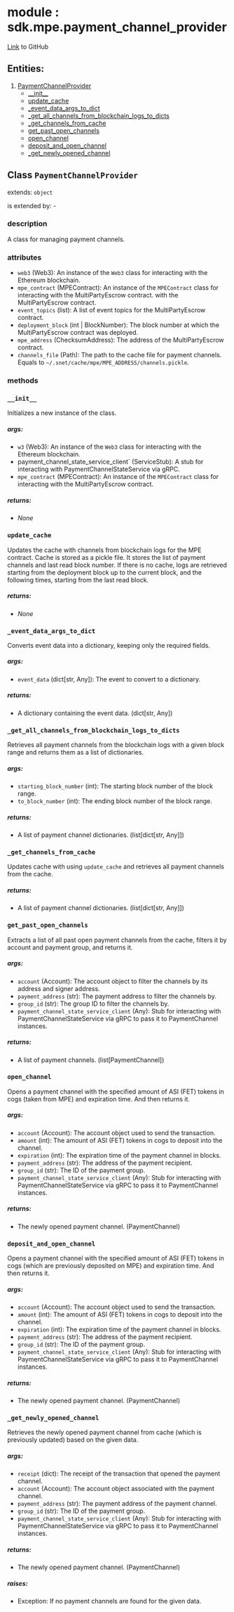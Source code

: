 
# module : sdk.mpe.payment_channel_provider

[Link](https://github.com/singnet/snet-sdk-python/blob/master/snet/sdk/mpe/payment_channel_provider.py) to GitHub

## Entities:
1. [PaymentChannelProvider](#class-paymentchannelprovider)
   - [\_\_init\_\_](#init)
   - [update_cache](#update-cache)
   - [_event_data_args_to_dict](#event-data-args-to-dict)
   - [_get_all_channels_from_blockchain_logs_to_dicts](#get-all-channels-from-blockchain-logs-to-dicts)
   - [_get_channels_from_cache](#get-channels-from-cache)
   - [get_past_open_channels](#get-past-open-channels)
   - [open_channel](#open-channel)
   - [deposit_and_open_channel](#deposit-and-open-channel)
   - [_get_newly_opened_channel](#get-newly-opened-channel)

## Class `PaymentChannelProvider`

extends: `object`

is extended by: -

### description

A class for managing payment channels.

### attributes

- `web3` (Web3): An instance of the `Web3` class for interacting with the Ethereum blockchain.
- `mpe_contract` (MPEContract): An instance of the `MPEContract` class for interacting with the MultiPartyEscrow contract.
with the MultiPartyEscrow contract.
- `event_topics` (list): A list of event topics for the MultiPartyEscrow contract.
- `deployment_block` (int | BlockNumber): The block number at which the MultiPartyEscrow contract was deployed.
- `mpe_address` (ChecksumAddress): The address of the MultiPartyEscrow contract.
- `channels_file` (Path): The path to the cache file for payment channels. 
Equals to `~/.snet/cache/mpe/MPE_ADDRESS/channels.pickle`.

### methods

### `__init__`

Initializes a new instance of the class. 

##### args:

- `w3` (Web3): An instance of the `Web3` class for interacting with the Ethereum blockchain.
- payment_channel_state_service_client` (ServiceStub): A stub for interacting with PaymentChannelStateService via gRPC.
- `mpe_contract` (MPEContract): An instance of the `MPEContract` class for interacting with the MultiPartyEscrow contract.

##### returns:

- _None_

### `update_cache`

Updates the cache with channels from blockchain logs for the MPE contract. Cache is stored as a pickle file.
It stores the list of payment channels and last read block number. If there is no cache, logs are retrieved starting 
from the deployment block up to the current block, and the following times, starting from the last read block.

##### returns:

- _None_

### `_event_data_args_to_dict`

Converts event data into a dictionary, keeping only the required fields.

##### args:

- `event_data` (dict[str, Any]): The event to convert to a dictionary.

##### returns:

- A dictionary containing the event data. (dict[str, Any])

### `_get_all_channels_from_blockchain_logs_to_dicts`

Retrieves all payment channels from the blockchain logs with a given block range and returns them as a list 
of dictionaries.

##### args:

- `starting_block_number` (int): The starting block number of the block range.
- `to_block_number` (int): The ending block number of the block range.

##### returns:

- A list of payment channel dictionaries. (list[dict[str, Any]])

### `_get_channels_from_cache`

Updates cache with using `update_cache` and retrieves all payment channels from the cache.

##### returns:

- A list of payment channel dictionaries. (list[dict[str, Any]])

### `get_past_open_channels`

Extracts a list of all past open payment channels from the cache, filters it by account and payment group, 
and returns it.

##### args:

- `account` (Account): The account object to filter the channels by its address and signer address.
- `payment_address` (str): The payment address to filter the channels by.
- `group_id` (str): The group ID to filter the channels by.
- `payment_channel_state_service_client` (Any): Stub for interacting with PaymentChannelStateService via gRPC to 
pass it to PaymentChannel instances.

##### returns:

- A list of payment channels. (list[PaymentChannel])

### `open_channel`

Opens a payment channel with the specified amount of ASI (FET) tokens in cogs (taken from MPE) and expiration time. 
And then returns it.

##### args:

- `account` (Account): The account object used to send the transaction.
- `amount` (int): The amount of ASI (FET) tokens in cogs to deposit into the channel.
- `expiration` (int): The expiration time of the payment channel in blocks.
- `payment_address` (str): The address of the payment recipient.
- `group_id` (str): The ID of the payment group.
- `payment_channel_state_service_client` (Any): Stub for interacting with PaymentChannelStateService via gRPC to 
pass it to PaymentChannel instances.

##### returns:

- The newly opened payment channel. (PaymentChannel)

### `deposit_and_open_channel`

Opens a payment channel with the specified amount of ASI (FET) tokens in cogs (which are previously deposited on MPE) 
and expiration time. And then returns it.

##### args:

- `account` (Account): The account object used to send the transaction.
- `amount` (int): The amount of ASI (FET) tokens in cogs to deposit into the channel.
- `expiration` (int): The expiration time of the payment channel in blocks.
- `payment_address` (str): The address of the payment recipient.
- `group_id` (str): The ID of the payment group.
- `payment_channel_state_service_client` (Any): Stub for interacting with PaymentChannelStateService via gRPC to 
pass it to PaymentChannel instances.

##### returns:

- The newly opened payment channel. (PaymentChannel)

### `_get_newly_opened_channel`

Retrieves the newly opened payment channel from cache (which is previously updated) based on the given data.

##### args:

- `receipt` (dict): The receipt of the transaction that opened the payment channel.
- `account` (Account): The account object associated with the payment channel.
- `payment_address` (str): The payment address of the payment channel.
- `group_id` (str): The ID of the payment group.
- `payment_channel_state_service_client` (Any): Stub for interacting with PaymentChannelStateService via gRPC to 
pass it to PaymentChannel instances.

##### returns:

- The newly opened payment channel. (PaymentChannel)

##### raises:

- Exception: If no payment channels are found for the given data.

